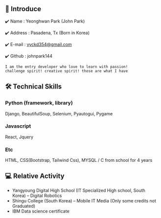 ## 👋 Introduce 
✔️ Name : Yeonghwan Park (John Park)

✔️ Address : Pasadena, Tx (Born in Korea)

✔️ E-mail : vyckd354@gmail.com

✔️ Github : johnpark144

``` 
I am the entry developer who love to learn with passion!
challenge spirit! creative spirit! those are what I have

```
## 🛠 Technical Skills
### Python (framework, library)
Django, BeautifulSoup, Selenium, Pyautogui, Pygame

### Javascript
React, Jquery

### Etc
HTML, CSS(Bootstrap, Tailwind Css), MYSQL / C from school for 4 years

## 💻 Relative Activity
* Yangyoung Digital High School  (IT Specialized High school, South Korea) – Digital Robotics
* Shingu College (South Korea) – Mobile IT Media (Only some credits not Graduated)
* IBM Data science certificate
